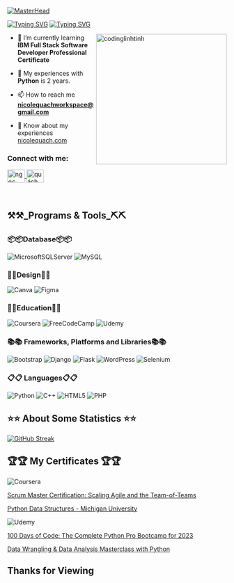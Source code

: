 [![MasterHead](https://media0.giphy.com/headers/GitHub/w8ZJLtJbmuph.gif)](https://github.com/CodingLinhTinh)

[![Typing SVG](https://readme-typing-svg.demolab.com?font=Fira+Code&weight=700&size=32&duration=4000&pause=500&color=7C06CF&vCenter=true&width=900&lines=%E3%80%8C+I'm+a+Python+Developer+from+VietNam)](https://git.io/typing-svg)
[![Typing SVG](https://readme-typing-svg.demolab.com?font=Fira+Code&weight=700&duration=4000&pause=500&color=AE32E6&vCenter=true&width=900&lines=%E3%80%8C+I'm+deeply+passionate+about+working+in+the+field+of+Programming+Software+%E3%80%8D)](https://git.io/typing-svg)

<img align="right" width="300" src="https://github.com/CodingLinhTinh/CodingLinhTinh/assets/92833984/c2832e6d-80f6-4a96-b34f-d0c06bc39181" alt="codinglinhtinh" /> 

- 🌱 I’m currently learning **IBM Full Stack Software Developer Professional Certificate**

- 💬 My experiences with **Python** is 2 years.

- 📫 How to reach me **<nicolequachworkspace@gmail.com>**

- 📄 Know about my experiences [nicolequach.com](https://nicolequach.pythonanywhere.com/)

<h3 align="left">Connect with me:</h3>
<p align="left">
    <a href="https://www.linkedin.com/in/nicolequach/" target="blank">
        <img align="center" src="https://raw.githubusercontent.com/rahuldkjain/github-profile-readme-generator/master/src/images/icons/Social/linked-in-alt.svg" alt="ngoc quach bao" height="30" width="40" />
        </a>
    <a href="https://www.facebook.com/geek.quach0408" target="blank">
    <img align="center" src="https://raw.githubusercontent.com/rahuldkjain/github-profile-readme-generator/master/src/images/icons/Social/facebook.svg" alt="quách bảo ngọc" height="30" width="40" />
    </a>
</p>
<br>

<h2>⚒️⚒️_Programs & Tools_⛏️⛏️</h2>
<h3>📦📦Database📦📦</h3>

![MicrosoftSQLServer](https://img.shields.io/badge/Microsoft%20SQL%20Server-CC2927?style=for-the-badge&logo=microsoft%20sql%20server&logoColor=white)
![MySQL](https://img.shields.io/badge/mysql-%2300f.svg?style=for-the-badge&logo=mysql&logoColor=white)

<h3>🎨🎨Design🎨🎨</h3>

![Canva](https://img.shields.io/badge/Canva-%2300C4CC.svg?style=for-the-badge&logo=Canva&logoColor=white)
![Figma](https://img.shields.io/badge/figma-%23F24E1E.svg?style=for-the-badge&logo=figma&logoColor=white)


<h3>🏫🏫Education🏫🏫</h3>

![Coursera](https://img.shields.io/badge/Coursera-%230056D2.svg?style=for-the-badge&logo=Coursera&logoColor=white)
![FreeCodeCamp](https://img.shields.io/badge/Freecodecamp-%23123.svg?&style=for-the-badge&logo=freecodecamp&logoColor=green)
![Udemy](https://img.shields.io/badge/Udemy-A435F0?style=for-the-badge&logo=Udemy&logoColor=white)


<h3>📚📚 Frameworks, Platforms and Libraries📚📚</h3>

![Bootstrap](https://img.shields.io/badge/bootstrap-%238511FA.svg?style=for-the-badge&logo=bootstrap&logoColor=white)
![Django](https://img.shields.io/badge/django-%23092E20.svg?style=for-the-badge&logo=django&logoColor=white)
![Flask](https://img.shields.io/badge/flask-%23000.svg?style=for-the-badge&logo=flask&logoColor=white)
![WordPress](https://img.shields.io/badge/WordPress-%23117AC9.svg?style=for-the-badge&logo=WordPress&logoColor=white)
![Selenium](https://img.shields.io/badge/-selenium-%43B02A?style=for-the-badge&logo=selenium&logoColor=white)


<h3>📋📋 Languages📋📋</h3>

![Python](https://img.shields.io/badge/python-3670A0?style=for-the-badge&logo=python&logoColor=ffdd54)
![C++](https://img.shields.io/badge/c++-%2300599C.svg?style=for-the-badge&logo=c%2B%2B&logoColor=white)
![HTML5](https://img.shields.io/badge/html5-%23E34F26.svg?style=for-the-badge&logo=html5&logoColor=white)
![PHP](https://img.shields.io/badge/php-%23777BB4.svg?style=for-the-badge&logo=php&logoColor=white)

<h2>⭐⭐ About Some Statistics ⭐⭐</h2>

[![GitHub Streak](https://streak-stats.demolab.com?user=codinglinhtinh&theme=radical)](https://git.io/streak-stats)


<h2>🏆🏆 My Certificates 🏆🏆</h2>

![Coursera](https://img.shields.io/badge/Coursera-%230056D2.svg?style=for-the-badge&logo=Coursera&logoColor=white)

[Scrum Master Certification: Scaling Agile and the Team-of-Teams](https://coursera.org/share/1af775e2d6a421f82d7103f30e46a7c6)

[Python Data Structures - Michigan University](https://coursera.org/share/5174441433272d180ae9611344a1fb3d)

![Udemy](https://img.shields.io/badge/Udemy-A435F0?style=for-the-badge&logo=Udemy&logoColor=white)

[100 Days of Code: The Complete Python Pro Bootcamp for 2023](https://www.udemy.com/certificate/UC-20f3e903-de3f-4775-8a15-cc4f268ab42b/)

[Data Wrangling & Data Analysis Masterclass with Python](https://www.udemy.com/certificate/UC-de1d8c67-37c8-4a5d-a37e-047f2d0d4780/)

<h2>Thanks for Viewing</h2>
